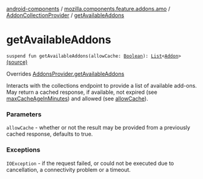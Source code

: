 [android-components](../../index.md) / [mozilla.components.feature.addons.amo](../index.md) / [AddonCollectionProvider](index.md) / [getAvailableAddons](./get-available-addons.md)

# getAvailableAddons

`suspend fun getAvailableAddons(allowCache: `[`Boolean`](https://kotlinlang.org/api/latest/jvm/stdlib/kotlin/-boolean/index.html)`): `[`List`](https://kotlinlang.org/api/latest/jvm/stdlib/kotlin.collections/-list/index.html)`<`[`Addon`](../../mozilla.components.feature.addons/-addon/index.md)`>` [(source)](https://github.com/mozilla-mobile/android-components/blob/master/components/feature/addons/src/main/java/mozilla/components/feature/addons/amo/AddonCollectionProvider.kt#L69)

Overrides [AddonsProvider.getAvailableAddons](../../mozilla.components.feature.addons/-addons-provider/get-available-addons.md)

Interacts with the collections endpoint to provide a list of available
add-ons. May return a cached response, if available, not expired (see
[maxCacheAgeInMinutes](#)) and allowed (see [allowCache](get-available-addons.md#mozilla.components.feature.addons.amo.AddonCollectionProvider$getAvailableAddons(kotlin.Boolean)/allowCache)).

### Parameters

`allowCache` - whether or not the result may be provided
from a previously cached response, defaults to true.

### Exceptions

`IOException` - if the request failed, or could not be executed due to cancellation,
a connectivity problem or a timeout.